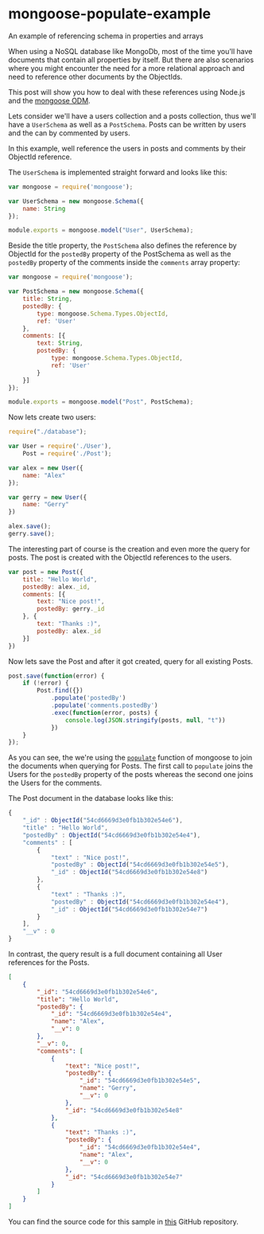 # mongoose-populate-example
An example of referencing schema in properties and arrays

When using a NoSQL database like MongoDb, most of the time you'll have documents that contain all properties by itself. But there are also scenarios where you might encounter the need for a more relational approach and need to reference other documents by the ObjectIds.

This post will show you how to deal with these references using Node.js and the [mongoose ODM][1].

Lets consider we'll have a users collection and a posts collection, thus we'll have a `UserSchema` as well as a `PostSchema`. Posts can be written by users and the can by commented by users.

In this example, well reference the users in posts and comments by their ObjectId reference.

The `UserSchema` is implemented straight forward and looks like this:

```javascript
var mongoose = require('mongoose');

var UserSchema = new mongoose.Schema({
    name: String
});

module.exports = mongoose.model("User", UserSchema);
```

Beside the title property, the `PostSchema` also defines the reference by ObjectId for the `postedBy` property of the PostSchema as well as the `postedBy` property of the comments inside the `comments` array property:

```javascript
var mongoose = require('mongoose');

var PostSchema = new mongoose.Schema({
    title: String,
    postedBy: {
        type: mongoose.Schema.Types.ObjectId,
        ref: 'User'
    },
    comments: [{
        text: String,
        postedBy: {
            type: mongoose.Schema.Types.ObjectId,
            ref: 'User'
        }
    }]
});

module.exports = mongoose.model("Post", PostSchema);
```

Now lets create two users:

```javascript
require("./database");

var User = require('./User'),
    Post = require('./Post');

var alex = new User({
    name: "Alex"
});

var gerry = new User({
    name: "Gerry"
})

alex.save();
gerry.save();
```

The interesting part of course is the creation and even more the query for posts. The post is created with the ObjectId references to the users.

```javascript
var post = new Post({
    title: "Hello World",
    postedBy: alex._id,
    comments: [{
        text: "Nice post!",
        postedBy: gerry._id
    }, {
        text: "Thanks :)",
        postedBy: alex._id
    }]
})
```

Now lets save the Post and after it got created, query for all existing Posts.

```javascript
post.save(function(error) {
    if (!error) {
        Post.find({})
            .populate('postedBy')
            .populate('comments.postedBy')
            .exec(function(error, posts) {
                console.log(JSON.stringify(posts, null, "t"))
            })
    }
});
```

As you can see, the we're using the [`populate`][2] function of mongoose to join the documents when querying for Posts. The first call to `populate` joins the Users for the `postedBy` property of the posts whereas the second one joins the Users for the comments.

The Post document in the database looks like this:

```javascript
{
    "_id" : ObjectId("54cd6669d3e0fb1b302e54e6"),
    "title" : "Hello World",
    "postedBy" : ObjectId("54cd6669d3e0fb1b302e54e4"),
    "comments" : [
        {
            "text" : "Nice post!",
            "postedBy" : ObjectId("54cd6669d3e0fb1b302e54e5"),
            "_id" : ObjectId("54cd6669d3e0fb1b302e54e8")
        },
        {
            "text" : "Thanks :)",
            "postedBy" : ObjectId("54cd6669d3e0fb1b302e54e4"),
            "_id" : ObjectId("54cd6669d3e0fb1b302e54e7")
        }
    ],
    "__v" : 0
}
```

In contrast, the query result is a full document containing all User references for the Posts.

```json
[
    {
        "_id": "54cd6669d3e0fb1b302e54e6",
        "title": "Hello World",
        "postedBy": {
            "_id": "54cd6669d3e0fb1b302e54e4",
            "name": "Alex",
            "__v": 0
        },
        "__v": 0,
        "comments": [
            {
                "text": "Nice post!",
                "postedBy": {
                    "_id": "54cd6669d3e0fb1b302e54e5",
                    "name": "Gerry",
                    "__v": 0
                },
                "_id": "54cd6669d3e0fb1b302e54e8"
            },
            {
                "text": "Thanks :)",
                "postedBy": {
                    "_id": "54cd6669d3e0fb1b302e54e4",
                    "name": "Alex",
                    "__v": 0
                },
                "_id": "54cd6669d3e0fb1b302e54e7"
            }
        ]
    }
]
```

You can find the source code for this sample in [this][3] GitHub repository.

[1]: http://mongoosejs.com/
[2]: http://mongoosejs.com/docs/populate.html
[3]: https://github.com/alexpchin/mongoose-populate-example
  
